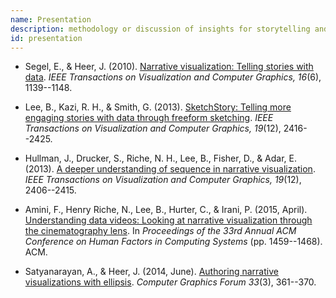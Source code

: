 ```yaml
---
name: Presentation
description: methodology or discussion of insights for storytelling and expository applications such as data journalism and education
id: presentation
---
```


- Segel, E., & Heer, J. (2010). [Narrative visualization: Telling stories with data](https://ieeexplore.ieee.org/abstract/document/5613452). *IEEE Transactions on Visualization and Computer Graphics, 16*(6), 1139--1148.

- Lee, B., Kazi, R. H., & Smith, G. (2013). [SketchStory: Telling more engaging stories with data through freeform sketching](https://ieeexplore.ieee.org/abstract/document/6634113). *IEEE Transactions on Visualization and Computer Graphics, 19*(12), 2416--2425.

- Hullman, J., Drucker, S., Riche, N. H., Lee, B., Fisher, D., & Adar, E. (2013). [A deeper understanding of sequence in narrative visualization](https://ieeexplore.ieee.org/abstract/document/6634182). *IEEE Transactions on Visualization and Computer Graphics, 19*(12), 2406--2415.

- Amini, F., Henry Riche, N., Lee, B., Hurter, C., & Irani, P. (2015, April). [Understanding data videos: Looking at narrative visualization through the cinematography lens](https://dl.acm.org/citation.cfm?id=2702431). In *Proceedings of the 33rd Annual ACM Conference on Human Factors in Computing Systems* (pp. 1459--1468). ACM.

- Satyanarayan, A., & Heer, J. (2014, June). [Authoring narrative visualizations with ellipsis](https://onlinelibrary.wiley.com/doi/abs/10.1111/cgf.12392). *Computer Graphics Forum 33*(3), 361--370.